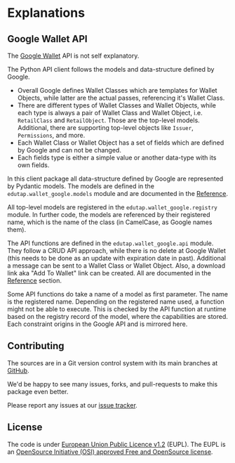 # Explanations

## Google Wallet API

The [Google Wallet](https://developers.google.com/wallet/) API is not self explanatory.

The Python API client follows the models and data-structure defined by Google.

- Overall Google defines Wallet Classes which are templates for Wallet Objects, while latter are the actual passes, referencing it's Wallet Class.
- There are different types of Wallet Classes and Wallet Objects, while each type is always a pair of Wallet Class and Wallet Object, i.e. `RetailClass` and `RetailObject`.
  Those are the top-level models.
  Additional, there are supporting top-level objects like `Issuer`, `Permissions`, and more.
- Each Wallet Class or Wallet Object has a set of fields which are defined by Google and can not be changed.
- Each fields type is either a simple value or another data-type with its own fields.

In this client package all data-structure defined by Google are represented by Pydantic models.
The models are defined in the `edutap.wallet_google.models` module and are documented in the [Reference](reference.md).

All top-level models are registered in the `edutap.wallet_google.registry` module.
In further code, the models are referenced by their registered name, which is the name of the class (in CamelCase, as Google names them).

The API functions are defined in the `edutap.wallet_google.api` module.
They follow a CRUD API approach, while there is no delete at Google Wallet (this needs to be done as an update with expiration date in past).
Additional a message can be sent to a Wallet Class or Wallet Object.
Also, a download link aka  "Add To Wallet" link can be created.
All are documented in the [Reference](reference.md) section.

Some API functions do take a name of a model as first parameter.
The name is the registered name.
Depending on the registered name used, a function might not be able to execute.
This is checked by the API function at runtime based on the registry record of the model, where the capabilities are stored.
Each constraint origins in the Google API and is mirrored here.


## Contributing

The sources are in a Git version control system with its main branches at [GitHub](https://github.com/edutap-eu/edutap.wallet_google).

We'd be happy to see many issues, forks, and pull-requests to make this package even better.

Please report any issues at our [issue tracker](https://github.com/edutap-eu/edutap.wallet_google/issues).


## License

The code is under [European Union Public Licence v1.2](https://joinup.ec.europa.eu/collection/eupl/eupl-text-eupl-12) (EUPL).
The EUPL is an [OpenSource Initiative (OSI) approved Free and OpenSource license](https://opensource.org/license/eupl-1-2/).
